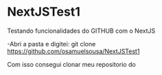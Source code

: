# NextJSTest1
Testando funcionalidades do GITHUB com o NextJS

-Abri a pasta e digitei:
git clone https://github.com/osamuelsousa/NextJSTest1

Com isso consegui clonar meu repositorio do 
